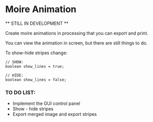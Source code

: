 # Moire Animation

** STILL IN DEVELOPMENT **

Create moire animations in processing that you can export and print.

You can view the animation in screen, but there are still things to do.

To show-hide stripes change:
```
// SHOW:
boolean show_lines = true;

// HIDE:
boolean show_lines = false;
```

### TO DO LIST:
- Implement the GUI control panel
- Show - hide stripes
- Export merged image and export stripes
